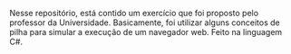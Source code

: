 Nesse repositório, está contido um exercício que foi proposto pelo professor da Universidade. Basicamente, foi utilizar alguns conceitos de pilha para simular a execução de um navegador web. Feito na linguagem C#.
